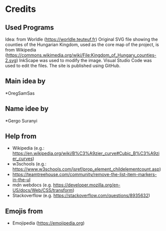 # Credits

## Used Programs

Idea: from Worldle (<https://worldle.teuteuf.fr>)
Original SVG file showing the counties of the Hungarian Kingdom, used as the core map of the project, is from Wikipedia (<https://commons.wikimedia.org/wiki/File:Kingdom_of_Hungary_counties-2.svg>)
InkScape was used to modify the image.
Visual Studio Code was used to edit the files.
The site is published using GitHub.

## Main idea by

*OregSamSas

## Name idee by

*Gergo Suranyi

## Help from

* Wikipedia (e.g.: <https://en.wikipedia.org/wiki/B%C3%A9zier_curve#Cubic_B%C3%A9zier_curves>)
* w3schools (e.g.: <https://www.w3schools.com/jsref/prop_element_childelementcount.asp>)
* <https://teamtreehouse.com/community/remove-the-list-item-markers-in-the-ul>
* mdn webdocs (e.g. <https://developer.mozilla.org/en-US/docs/Web/CSS/transform>)
* Stackoverflow (e.g. <https://stackoverflow.com/questions/8935632>)

## Emojis from

* Emojipedia (<https://emojipedia.org>)
